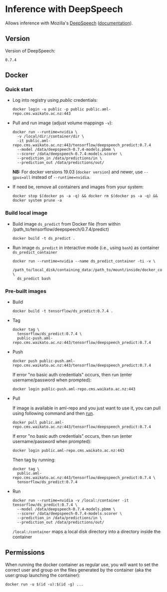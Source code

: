 # Inference with DeepSpeech

Allows inference with Mozilla's [DeepSpeech](https://github.com/mozilla/DeepSpeech) ([documentation](https://deepspeech.readthedocs.io/en/v0.7.4/)).


## Version

Version of DeepSpeech:

```
0.7.4
```

## Docker

### Quick start

* Log into registry using *public* credentials:

  ```commandline
  docker login -u public -p public public.aml-repo.cms.waikato.ac.nz:443 
  ```

* Pull and run image (adjust volume mappings `-v`):

  ```commandline
  docker run --runtime=nvidia \
    -v /local/dir:/container/dir \
    -it public.aml-repo.cms.waikato.ac.nz:443/tensorflow/deepspeech_predict:0.7.4
    --model /data/deepspeech-0.7.4-models.pbmm \
    --scorer /data/deepspeech-0.7.4-models.scorer \
    --prediction_in /data/predictions/in \
    --prediction_out /data/predictions/out/
  ```

  **NB:** For docker versions 19.03 (`docker version`) and newer, use `--gpus=all` instead of `--runtime=nvidia`.

* If need be, remove all containers and images from your system:

  ```commandline
  docker stop $(docker ps -a -q) && docker rm $(docker ps -a -q) && docker system prune -a
  ```


### Build local image

* Build image `ds_predict` from Docker file (from within /path_to/tensorflow/deepspeech/0.7.4/predict)

  ```commandline
  docker build -t ds_predict .
  ```
  
* Run image `ds_predict` in interactive mode (i.e., using `bash`) as container `ds_predict_container`

  ```commandline
  docker run --runtime=nvidia --name ds_predict_container -ti -v \
    /path_to/local_disk/containing_data:/path_to/mount/inside/docker_container \
    ds_predict bash
  ```

### Pre-built images

* Build

  ```commandline
  docker build -t tensorflow/ds_predict:0.7.4 .
  ```
  
* Tag

  ```commandline
  docker tag \
    tensorflow/ds_predict:0.7.4 \
    public-push.aml-repo.cms.waikato.ac.nz:443/tensorflow/deepspeech_predict:0.7.4
  ```
  
* Push

  ```commandline
  docker push public-push.aml-repo.cms.waikato.ac.nz:443/tensorflow/deepspeech_predict:0.7.4
  ```
  If error "no basic auth credentials" occurs, then run (enter username/password when prompted):
  
  ```commandline
  docker login public-push.aml-repo.cms.waikato.ac.nz:443
  ```
  
* Pull

  If image is available in aml-repo and you just want to use it, you can pull using following command and then [run](#run).

  ```commandline
  docker pull public.aml-repo.cms.waikato.ac.nz:443/tensorflow/deepspeech_predict:0.7.4
  ```
  If error "no basic auth credentials" occurs, then run (enter username/password when prompted):
  
  ```commandline
  docker login public.aml-repo.cms.waikato.ac.nz:443
  ```
  Then tag by running:
  
  ```commandline
  docker tag \
    public.aml-repo.cms.waikato.ac.nz:443/tensorflow/deepspeech_predict:0.7.4 \
    tensorflow/ds_predict:0.7.4
  ```
  
* <a name="run">Run</a>

  ```commandline
  docker run --runtime=nvidia -v /local:/container -it tensorflow/ds_predict:0.7.4 \
    --model /data/deepspeech-0.7.4-models.pbmm \
    --scorer /data/deepspeech-0.7.4-models.scorer \
    --prediction_in /data/predictions/in \
    --prediction_out /data/predictions/out/
  ```
  `/local:/container` maps a local disk directory into a directory inside the container



## Permissions

When running the docker container as regular use, you will want to set the correct
user and group on the files generated by the container (aka the user:group launching
the container):

```commandline
docker run -u $(id -u):$(id -g) ...
```
